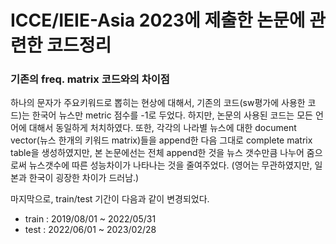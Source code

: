 # ICCE/IEIE-Asia 2023에 제출한 논문에 관련한 코드정리

### 기존의 freq. matrix 코드와의 차이점 
하나의 문자가 주요키워드로 뽑히는 현상에 대해서, 기존의 코드(sw평가에 사용한 코드)는 한국어 뉴스만 metric 점수를 -1로 두었다. 하지만, 논문의 사용된 코드는 모든 언어에 대해서 동일하게 처치하였다.
또한, 각각의 나라별 뉴스에 대한 document vector(뉴스 한개의 키워드 matrix)들을 append한 다음 그대로 complete matrix table을 생성하였지만, 본 논문에선는 전체 append한 것을 뉴스 갯수만큼 나누어 줌으로써 뉴스갯수에 따른 성능차이가 나타나는 것을 줄여주었다. (영어는 무관하였지만, 일본과 한국이 굉장한 차이가 드러남.)

마지막으로, train/test 기간이 다음과 같이 변경되었다.
- train : 2019/08/01 ~ 2022/05/31
- test  : 2022/06/01 ~ 2023/02/28

 
